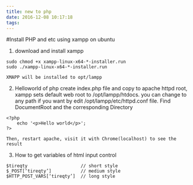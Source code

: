 ```yaml
---
title: new to php
date: 2016-12-08 10:17:18
tags:
---
```

#Install PHP and etc using xampp on ubuntu
1. download and install xampp
```
sudo chmod +x xampp-linux-x64-*-installer.run
sudo ./xampp-linux-x64-*-installer.run
```
	XMAPP will be installed to opt/lampp
2. Helloworld of php
create index.php file and copy to apache httpd root, xampp sets default web root to /opt/lampp/htdocs.
you can change to any path if you want by edit /opt/lampp/etc/httpd.conf file.
Find DocumentRoot and the corresponding Directory
```
<?php
	echo '<p>Hello world</p>';
?>
```
	Then, restart apache, visit it with Chrome(localhost) to see the result

3. How to get variables of html input control
```
$tireqty					// short style
$_POST[‘tireqty’]			// medium style
$HTTP_POST_VARS[‘tireqty’]	// long style
``` 
